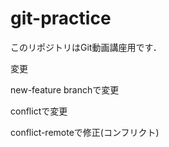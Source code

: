 # git-practice
このリポジトリはGit動画講座用です．

変更

new-feature branchで変更

conflictで変更

conflict-remoteで修正(コンフリクト)